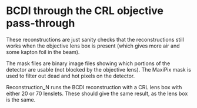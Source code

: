 # BCDI through the CRL objective pass-through

These reconstructions are just sanity checks that the reconstructions still works when the objective lens box is present (which gives more air and some kapton foil in the beam).

The mask files are binary image files showing which portions of the detector are usable (not blocked by the objective lens). The MaxiPix mask is used to filter out dead and hot pixels on the detector.

Reconstruction_N runs the BCDI reconstruction with a CRL lens box with either 20 or 70 lenslets. These should give the same result, as the lens box is the same.

